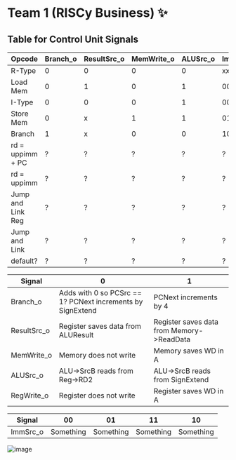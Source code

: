 # Team 1 (RISCy Business) ✨

## Table for Control Unit Signals

| Opcode | Branch_o | ResultSrc_o | MemWrite_o | ALUSrc_o | ImmSrc_o | RegWrite_o |
| --- | --- | --- | --- | --- | --- | --- |
| R-Type | 0 | 0 | 0 | 0 | xx | 1 |
| Load Mem | 0 | 1 | 0 | 1 | 00 | 1 |
| I-Type | 0 | 0 | 0 | 1 | 00 | 1 |
| Store Mem | 0 | x | 1 | 1 | 01 | 0 |
| Branch | 1 | x | 0 | 0 | 10 | 0 |
| rd = uppimm + PC | ? | ? | ? | ? | ? | ? |
| rd = uppimm | ? | ? | ? | ? | ? | ? |
| Jump and Link Reg | ? | ? | ? | ? | ? | ? |
| Jump and Link | ? | ? | ? | ? | ? | ? |
| default? | ? | ? | ? | ? | ? | ? |

| Signal | 0 | 1 |
| --- | --- | --- |
| Branch_o | Adds with 0 so PCSrc == 1? PCNext increments by SignExtend | PCNext increments by 4 |
| ResultSrc_o | Register saves data from ALUResult | Register saves data from Memory->ReadData |
| MemWrite_o | Memory does not write | Memory saves WD in A |
| ALUSrc_o | ALU->SrcB reads from Reg->RD2 | ALU->SrcB reads from SignExtend |
| RegWrite_o | Register does not write | Register saves WD in A |

| Signal | 00 | 01 | 11 | 10 |
| --- | --- | --- | --- | --- |
| ImmSrc_o | Something | Something | Something | Something |

![image](https://user-images.githubusercontent.com/59978422/205101131-365f9510-62d7-4854-b699-884c128b761f.png)

